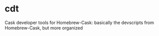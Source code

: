 cdt
===

Cask developer tools for Homebrew-Cask: basically the devscripts from Homebrew-Cask, but more organized
